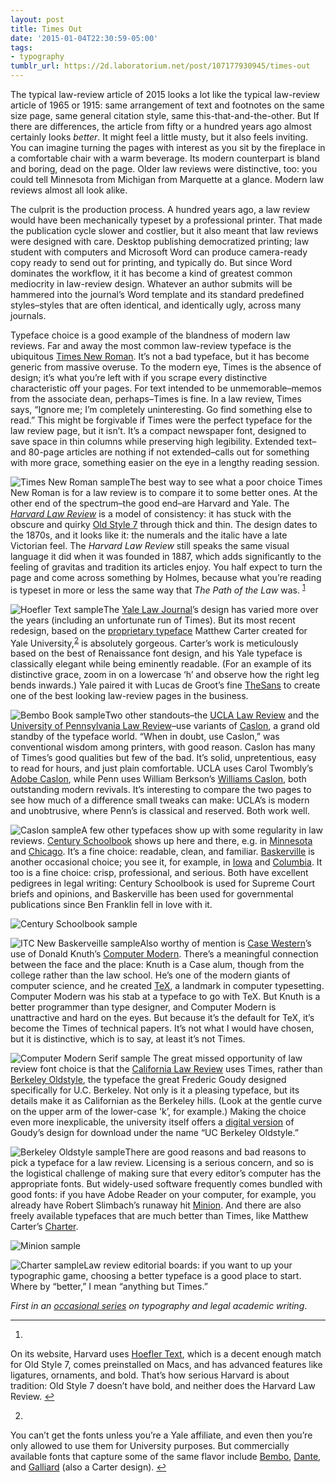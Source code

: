 ```yaml
---
layout: post
title: Times Out
date: '2015-01-04T22:30:59-05:00'
tags:
- typography
tumblr_url: https://2d.laboratorium.net/post/107177930945/times-out
---
```

The typical law-review article of 2015 looks a lot like the typical law-review article of 1965 or 1915: same arrangement of text and footnotes on the same size page, same general citation style, same this-that-and-the-other. But If there are differences, the article from fifty or a hundred years ago almost certainly looks _better_. It might feel a little musty, but it also feels inviting. You can imagine turning the pages with interest as you sit by the fireplace in a comfortable chair with a warm beverage. Its modern counterpart is bland and boring, dead on the page. Older law reviews were distinctive, too: you could tell Minnesota from Michigan from Marquette at a glance. Modern law reviews almost all look alike.

The culprit is the production process. A hundred years ago, a law review would have been mechanically typeset by a professional printer. That made the publication cycle slower and costlier, but it also meant that law reviews were designed with care. Desktop publishing democratized printing; law student with computers and Microsoft Word can produce camera-ready copy ready to send out for printing, and typically do. But since Word dominates the workflow, it it has become a kind of greatest common mediocrity in law-review design. Whatever an author submits will be hammered into the journal’s Word template and its standard predefined styles–styles that are often identical, and identically ugly, across many journals.

Typeface choice is a good example of the blandness of modern law reviews. Far and away the most common law-review typeface is the ubiquitous [Times New Roman](http://en.wikipedia.org/wiki/Times_New_Roman). It’s not a bad typeface, but it has become generic from massive overuse. To the modern eye, Times is the absence of design; it’s what you’re left with if you scrape every distinctive characteristic off your pages. For text intended to be unmemorable–memos from the associate dean, perhaps–Times is fine. In a law review, Times says, “Ignore me; I’m completely uninteresting. Go find something else to read.” This might be forgivable if Times were the perfect typeface for the law review page, but it isn’t. It’s a compact newspaper font, designed to save space in thin columns while preserving high legibility. Extended text–and 80-page articles are nothing if not extended–calls out for something with more grace, something easier on the eye in a lengthy reading session.

![Times New Roman sample](http://laboratorium.net/images/holmes-times.png "Times New Roman")The best way to see what a poor choice Times New Roman is for a law review is to compare it to some better ones. At the other end of the spectrum–the good end–are Harvard and Yale. The [_Harvard Law Review_](http://harvardlawreview.org) is a model of consistency: it has stuck with the obscure and quirky [Old Style 7](https://store1.adobe.com/cfusion/store/html/index.cfm?store=OLS-US&event=displayFontPackage&code=1374) through thick and thin. The design dates to the 1870s, and it looks like it: the numerals and the italic have a late Victorian feel. The _Harvard Law Review_ still speaks the same visual language it did when it was founded in 1887, which adds significantly to the feeling of gravitas and tradition its articles enjoy. You half expect to turn the page and come across something by Holmes, because what you’re reading is typeset in more or less the same way that _The Path of the Law_ was. <sup id="fnref:1"><a href="#fn:1" class="footnote-ref" role="doc-noteref">1</a></sup>

![Hoefler Text sample](http://laboratorium.net/images/holmes-hoefler.png "Hoefler Text is a reasonable substitute for Old Style 7")The [Yale Law Journal](http://yalelawjournal.org)’s design has varied more over the years (including an unfortunate run of Times). But its most recent redesign, based on the [proprietary typeface](http://www.yale.edu/printer/typeface/history.html) Matthew Carter created for Yale University,<sup id="fnref:2"><a href="#fn:2" class="footnote-ref" role="doc-noteref">2</a></sup> is absolutely gorgeous. Carter’s work is meticulously based on the best of Renaissance font design, and his Yale typeface is classically elegant while being eminently readable. (For an example of its distinctive grace, zoom in on a lowercase ‘h’ and observe how the right leg bends inwards.) Yale paired it with Lucas de Groot’s fine [TheSans](http://www.lucasfonts.com/fonts/thesans/about/) to create one of the best looking law-review pages in the business.

![Bembo Book sample](http://laboratorium.net/images/holmes-bembo.png "Bembo is a reasonable substitute for the Yale typeface")Two other standouts–the [UCLA Law Review](http://www.uclalawreview.org) and the [University of Pennsylvania Law Review](http://www.pennlawreview.com)–use variants of [Caslon](http://en.wikipedia.org/wiki/Caslon), a grand old standby of the typeface world. “When in doubt, use Caslon,” was conventional wisdom among printers, with good reason. Caslon has many of Times’s good qualities but few of the bad. It’s solid, unpretentious, easy to read for hours, and just plain comfortable. UCLA uses Carol Twombly’s [Adobe Caslon](http://www.fonts.com/font/adobe/adobe-caslon), while Penn uses William Berkson’s [Williams Caslon](http://www.fontbureau.com/fonts/WilliamsCaslonText/), both outstanding modern revivals. It’s interesting to compare the two pages to see how much of a difference small tweaks can make: UCLA’s is modern and unobtrusive, where Penn’s is classical and reserved. Both work well.

![Caslon sample](http://laboratorium.net/images/holmes-caslon.png "Adobe Caslon")A few other typefaces show up with some regularity in law reviews. [Century Schoolbook](http://en.wikipedia.org/wiki/Century_type_family#Century_Schoolbook) shows up here and there, e.g. in [Minnesota](http://www.minnesotalawreview.org) and [Chicago](https://lawreview.uchicago.edu). It’s a fine choice: readable, clean, and familiar. [Baskerville](http://en.wikipedia.org/wiki/Baskerville) is another occasional choice; you see it, for example, in [Iowa](http://ilr.law.uiowa.edu) and [Columbia](http://columbialawreview.org). It too is a fine choice: crisp, professional, and serious. Both have excellent pedigrees in legal writing: Century Schoolbook is used for Supreme Court briefs and opinions, and Baskerville has been used for governmental publications since Ben Franklin fell in love with it.

![Century Schoolbook sample](http://laboratorium.net/images/holmes-century.png "Century Schoolbook")

![ITC New Baskerveille sample](http://laboratorium.net/images/holmes-baskerville.png "Baskerville")Also worthy of mention is [Case Western](http://law.case.edu/Journals/LawReview/)’s use of Donald Knuth’s [Computer Modern](http://en.wikipedia.org/wiki/Computer_Modern). There’s a meaningful connection between the face and the place: Knuth is a Case alum, though from the college rather than the law school. He’s one of the modern giants of computer science, and he created [TeX](http://en.wikipedia.org/wiki/TeX), a landmark in computer typesetting. Computer Modern was his stab at a typeface to go with TeX. But Knuth is a better programmer than type designer, and Computer Modern is unattractive and hard on the eyes. But because it’s the default for TeX, it’s become the Times of technical papers. It’s not what I would have chosen, but it is distinctive, which is to say, at least it’s not Times.

![Computer Modern Serif sample](http://laboratorium.net/images/holmes-computer-modern.png "Computer Modern") The great missed opportunity of law review font choice is that the [California Law Review](http://www.californialawreview.org) uses Times, rather than [Berkeley Oldstyle](http://luc.devroye.org/fonts-48915.html), the typeface the great Frederic Goudy designed specifically for U.C. Berkeley. Not only is it a pleasing typeface, but its details make it as Californian as the Berkeley hills. (Look at the gentle curve on the upper arm of the lower-case 'k’, for example.) Making the choice even more inexplicable, the university itself offers a [digital version](http://brand.berkeley.edu/identity/) of Goudy’s design for download under the name “UC Berkeley Oldstyle.”

![Berkeley Oldstyle sample](http://laboratorium.net/images/holmes-berkeley.png "UC Berkeley Oldstyle")There are good reasons and bad reasons to pick a typeface for a law review. Licensing is a serious concern, and so is the logistical challenge of making sure that every editor’s computer has the appropriate fonts. But widely-used software frequently comes bundled with good fonts: if you have Adobe Reader on your computer, for example, you already have Robert Slimbach’s runaway hit [Minion](http://en.wikipedia.org/wiki/Minion_(typeface)). And there are also freely available typefaces that are much better than Times, like Matthew Carter’s [Charter](http://practicaltypography.com/charter.html).

![Minion sample](http://laboratorium.net/images/holmes-minion.png "Minion")

![Charter sample](http://laboratorium.net/images/holmes-charter.png "Charter")Law review editorial boards: if you want to up your typographic game, choosing a better typeface is a good place to start. Where by “better,” I mean “anything but Times.”

_First in an [occasional series](http://2d.laboratorium.net/tagged/typography) on typography and legal academic writing_.

* * *

1. 

On its website, Harvard uses [Hoefler Text](http://www.typography.com/fonts/hoefler-text/overview/), which is a decent enough match for Old Style 7, comes preinstalled on Macs, and has advanced features like ligatures, ornaments, and bold. That’s how serious Harvard is about tradition: Old Style 7 doesn’t have bold, and neither does the Harvard Law Review.&nbsp;[↩︎](#fnref:1)

2. 

You can’t get the fonts unless you’re a Yale affiliate, and even then you’re only allowed to use them for University purposes. But commercially available fonts that capture some of the same flavor include [Bembo](http://www.monotype.co.uk/bembo/), [Dante](http://en.wikipedia.org/wiki/Dante_(typeface)), and [Galliard](http://en.wikipedia.org/wiki/Galliard_(typeface)) (also a Carter design).&nbsp;[↩︎](#fnref:2)

